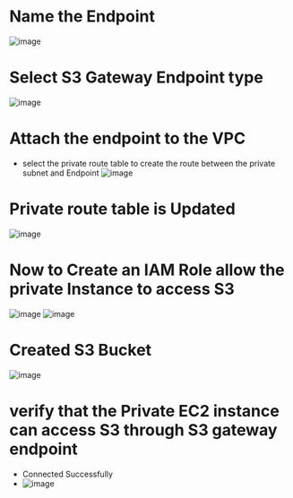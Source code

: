 # Name the Endpoint
![image](https://github.com/user-attachments/assets/30117b51-0c82-40c1-939f-2eea284492d7)
# Select S3 Gateway Endpoint type
![image](https://github.com/user-attachments/assets/8bf4bd1f-6697-4d3c-b927-f25b9607e2af)
# Attach the endpoint to the VPC 
- select the private route table to create the route between the private subnet and Endpoint
![image](https://github.com/user-attachments/assets/cb266002-3a42-4b64-a418-c674939f69a7)
# Private route table is Updated 
![image](https://github.com/user-attachments/assets/eea5a738-240c-4d74-b7a6-035efdf31480)
# Now to Create an IAM Role allow the private Instance to access S3
![image](https://github.com/user-attachments/assets/38bee1e7-f2a6-4637-868c-d6ba57e669d2)
![image](https://github.com/user-attachments/assets/3380ba86-680d-4f75-812b-41fee27c65ba)
# Created S3 Bucket
![image](https://github.com/user-attachments/assets/bf445771-c074-4b07-b8d9-c6d93f0ea949)
# verify that the Private EC2 instance can access S3 through S3 gateway endpoint
- Connected Successfully
- ![image](https://github.com/user-attachments/assets/a004d58e-1c9a-4cfd-ba4f-e94d3df709b5)
